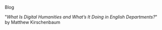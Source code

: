 




Blog



"*What Is Digital Humanities and What’s It Doing in English Departments?*" by Matthew Kirschenbaum
